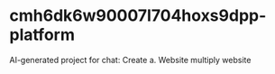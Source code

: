 # cmh6dk6w90007l704hoxs9dpp-platform
AI-generated project for chat: Create a. Website multiply website
